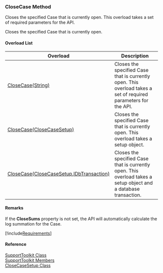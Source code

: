 ﻿### CloseCase Method

Closes the specified Case that is currently open. This overload takes a set of required parameters for the API.

Closes the specified Case that is currently open.

#### Overload List

| Overload | Description |
| --- | --- |
| [CloseCase(String)](FChoice.Toolkits.Clarify~FChoice.Toolkits.Clarify.Support.SupportToolkit~CloseCase(String).md) | Closes the specified Case that is currently open. This overload takes a set of required parameters for the API.   |
| [CloseCase(CloseCaseSetup)](FChoice.Toolkits.Clarify~FChoice.Toolkits.Clarify.Support.SupportToolkit~CloseCase(CloseCaseSetup).md) | Closes the specified Case that is currently open. This overload takes a setup object.   |
| [CloseCase(CloseCaseSetup,IDbTransaction)](FChoice.Toolkits.Clarify~FChoice.Toolkits.Clarify.Support.SupportToolkit~CloseCase(CloseCaseSetup,IDbTransaction).md) | Closes the specified Case that is currently open. This overload takes a setup object and a database transaction.   |

#### Remarks

If the **CloseSums** property is not set, the API will automatically calculate the log summation for the Case.

[!include[Requirements](../partials/requirements.md)]



#### Reference

[SupportToolkit Class](FChoice.Toolkits.Clarify~FChoice.Toolkits.Clarify.Support.SupportToolkit.md)  
[SupportToolkit Members](FChoice.Toolkits.Clarify~FChoice.Toolkits.Clarify.Support.SupportToolkit_members.md)  
[CloseCaseSetup Class](FChoice.Toolkits.Clarify~FChoice.Toolkits.Clarify.Support.CloseCaseSetup.md)